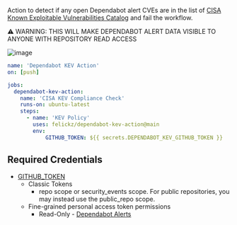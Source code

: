 Action to detect if any open Dependabot alert CVEs are in the list of [CISA Known Exploitable Vulnerabilities Catalog](https://www.cisa.gov/known-exploited-vulnerabilities-catalog) and fail the workflow.

 :warning: WARNING: THIS WILL MAKE DEPENDABOT ALERT DATA VISIBLE TO ANYONE WITH REPOSITORY READ ACCESS

![image](https://user-images.githubusercontent.com/1760475/208767910-dc8e1192-d41e-489c-bf71-ea4df20025bf.png)

```yml
name: 'Dependabot KEV Action'
on: [push]

jobs:
  dependabot-kev-action:
    name: 'CISA KEV Compliance Check'
    runs-on: ubuntu-latest
    steps:
      - name: 'KEV Policy'
        uses: felickz/dependabot-kev-action@main
        env:
            GITHUB_TOKEN: ${{ secrets.DEPENDABOT_KEV_GITHUB_TOKEN }}
```

## Required Credentials
* [GITHUB_TOKEN](https://docs.github.com/en/actions/security-guides/automatic-token-authentication#permissions-for-the-github_token) 
   * Classic Tokens
      *  repo scope or security_events scope. For public repositories, you may instead use the public_repo scope.
   * Fine-grained personal access token permissions
      * Read-Only - [Dependabot Alerts](https://docs.github.com/en/rest/overview/permissions-required-for-fine-grained-personal-access-tokens?apiVersion=2022-11-28#vulnerability-alerts)

